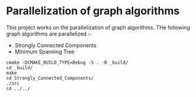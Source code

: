 # Parallelization of graph algorithms

This project works on the parallelization of graph algorithms. THe following graph algorithms are parallelized :-
- Strongly Connected Components
- Minimum Spanning Tree 

```
cmake -DCMAKE_BUILD_TYPE=Debug -S . -B _build/
cd _build/
make
cd Strongly_Connected_Components/
./scc 
cd ../../

```
